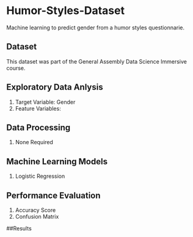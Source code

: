# Humor-Styles-Dataset
Machine learning to predict gender from a humor styles questionnarie.

## Dataset
This dataset was part of the General Assembly Data Science Immersive course.

## Exploratory Data Anlysis
1. Target Variable: Gender
2. Feature Variables:

## Data Processing
1. None Required

## Machine Learning Models
1. Logistic Regression

## Performance Evaluation
1. Accuracy Score
2. Confusion Matrix

##Results
